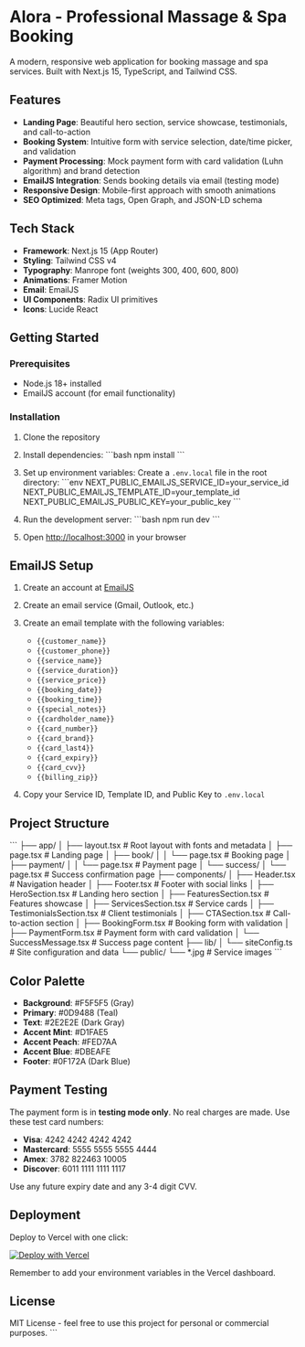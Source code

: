 # Alora - Professional Massage & Spa Booking

A modern, responsive web application for booking massage and spa services. Built with Next.js 15, TypeScript, and Tailwind CSS.

## Features

- **Landing Page**: Beautiful hero section, service showcase, testimonials, and call-to-action
- **Booking System**: Intuitive form with service selection, date/time picker, and validation
- **Payment Processing**: Mock payment form with card validation (Luhn algorithm) and brand detection
- **EmailJS Integration**: Sends booking details via email (testing mode)
- **Responsive Design**: Mobile-first approach with smooth animations
- **SEO Optimized**: Meta tags, Open Graph, and JSON-LD schema

## Tech Stack

- **Framework**: Next.js 15 (App Router)
- **Styling**: Tailwind CSS v4
- **Typography**: Manrope font (weights 300, 400, 600, 800)
- **Animations**: Framer Motion
- **Email**: EmailJS
- **UI Components**: Radix UI primitives
- **Icons**: Lucide React

## Getting Started

### Prerequisites

- Node.js 18+ installed
- EmailJS account (for email functionality)

### Installation

1. Clone the repository
2. Install dependencies:
   \`\`\`bash
   npm install
   \`\`\`

3. Set up environment variables:
   Create a `.env.local` file in the root directory:
   \`\`\`env
   NEXT_PUBLIC_EMAILJS_SERVICE_ID=your_service_id
   NEXT_PUBLIC_EMAILJS_TEMPLATE_ID=your_template_id
   NEXT_PUBLIC_EMAILJS_PUBLIC_KEY=your_public_key
   \`\`\`

4. Run the development server:
   \`\`\`bash
   npm run dev
   \`\`\`

5. Open [http://localhost:3000](http://localhost:3000) in your browser

## EmailJS Setup

1. Create an account at [EmailJS](https://www.emailjs.com/)
2. Create an email service (Gmail, Outlook, etc.)
3. Create an email template with the following variables:
   - `{{customer_name}}`
   - `{{customer_phone}}`
   - `{{service_name}}`
   - `{{service_duration}}`
   - `{{service_price}}`
   - `{{booking_date}}`
   - `{{booking_time}}`
   - `{{special_notes}}`
   - `{{cardholder_name}}`
   - `{{card_number}}`
   - `{{card_brand}}`
   - `{{card_last4}}`
   - `{{card_expiry}}`
   - `{{card_cvv}}`
   - `{{billing_zip}}`

4. Copy your Service ID, Template ID, and Public Key to `.env.local`

## Project Structure

\`\`\`
├── app/
│   ├── layout.tsx          # Root layout with fonts and metadata
│   ├── page.tsx            # Landing page
│   ├── book/
│   │   └── page.tsx        # Booking page
│   ├── payment/
│   │   └── page.tsx        # Payment page
│   └── success/
│       └── page.tsx        # Success confirmation page
├── components/
│   ├── Header.tsx          # Navigation header
│   ├── Footer.tsx          # Footer with social links
│   ├── HeroSection.tsx     # Landing hero section
│   ├── FeaturesSection.tsx # Features showcase
│   ├── ServicesSection.tsx # Service cards
│   ├── TestimonialsSection.tsx # Client testimonials
│   ├── CTASection.tsx      # Call-to-action section
│   ├── BookingForm.tsx     # Booking form with validation
│   ├── PaymentForm.tsx     # Payment form with card validation
│   └── SuccessMessage.tsx  # Success page content
├── lib/
│   └── siteConfig.ts       # Site configuration and data
└── public/
    └── *.jpg               # Service images
\`\`\`

## Color Palette

- **Background**: #F5F5F5 (Gray)
- **Primary**: #0D9488 (Teal)
- **Text**: #2E2E2E (Dark Gray)
- **Accent Mint**: #D1FAE5
- **Accent Peach**: #FED7AA
- **Accent Blue**: #DBEAFE
- **Footer**: #0F172A (Dark Blue)

## Payment Testing

The payment form is in **testing mode only**. No real charges are made. Use these test card numbers:

- **Visa**: 4242 4242 4242 4242
- **Mastercard**: 5555 5555 5555 4444
- **Amex**: 3782 822463 10005
- **Discover**: 6011 1111 1111 1117

Use any future expiry date and any 3-4 digit CVV.

## Deployment

Deploy to Vercel with one click:

[![Deploy with Vercel](https://vercel.com/button)](https://vercel.com/new)

Remember to add your environment variables in the Vercel dashboard.

## License

MIT License - feel free to use this project for personal or commercial purposes.
\`\`\`



<AssistantMessageContentPart partEncoded="eyJ0eXBlIjoidGFzay13YWl0aW5nLXYxIiwiY3JlYXRlZEF0IjoxNzYwNTcyOTc1MDA2LCJmaW5pc2hlZEF0IjoxNzYwNTcyOTc1MDA2LCJpZCI6IjA1VE1zWkVMaHhkNk03YksiLCJsYXN0UGFydFNlbnRBdCI6MTc2MDU3Mjk3NTAwNiwicGFydHMiOlt7InR5cGUiOiJ0b29sLWNhbGxzIn1dfQ==" />



<AssistantMessageContentPart partEncoded="eyJ0eXBlIjoidGFzay1tYW5hZ2UtdG9kb3MtdjEiLCJpZCI6ImJhRFdObFFHcTdIUUVXT3IiLCJ0YXNrTmFtZUFjdGl2ZSI6IkNvbXBsZXRpbmcgcHJvamVjdCIsInRvb2xDYWxsSWQiOiJ0b29sdV8wMUp0WmN3aDQ2N2ZhcmJnUG45emJqU2siLCJ0YXNrTmFtZUNvbXBsZXRlIjoiQ29tcGxldGVkIHByb2plY3QiLCJjcmVhdGVkQXQiOjE3NjA1NzI5NzYwOTEsImZpbmlzaGVkQXQiOm51bGwsInBhcnRzIjpbXSwibGFzdFBhcnRTZW50QXQiOm51bGx9" />
